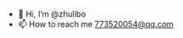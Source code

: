- 👋 Hi, I’m @zhulibo
- 📫 How to reach me 773520054@qq.com

<!---
zhulibo/zhulibo is a ✨ special ✨ repository because its `README.md` (this file) appears on your GitHub profile.
You can click the Preview link to take a look at your changes.
--->
